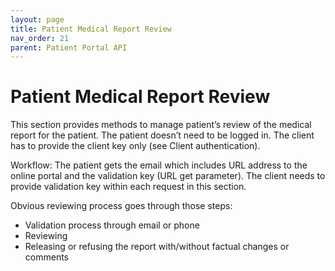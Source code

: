 ```yaml
---
layout: page
title: Patient Medical Report Review
nav_order: 21
parent: Patient Portal API
---
```


# Patient Medical Report Review


This section provides methods to manage patient’s review of the medical report for the patient. The patient doesn’t need to be logged in. The client has to provide the client key only (see Client authentication).

Workflow: The patient gets the email which includes URL address to the online portal and the validation key (URL get parameter). The client needs to provide validation key within each request in this section.

Obvious reviewing process goes through those steps:

- Validation process through email or phone
- Reviewing
- Releasing or refusing the report with/without factual changes or comments
